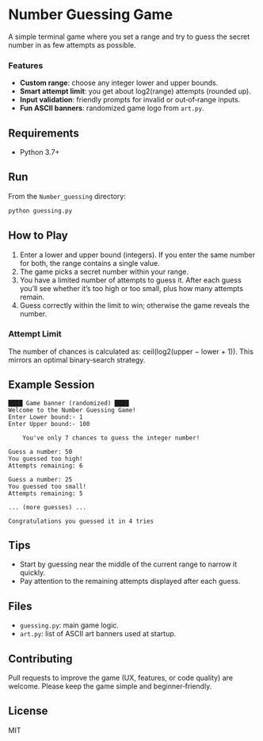 # Number Guessing Game

A simple terminal game where you set a range and try to guess the secret number in as few attempts as possible.

### Features
- **Custom range**: choose any integer lower and upper bounds.
- **Smart attempt limit**: you get about log2(range) attempts (rounded up).
- **Input validation**: friendly prompts for invalid or out‑of‑range inputs.
- **Fun ASCII banners**: randomized game logo from `art.py`.

## Requirements
- Python 3.7+

## Run
From the `Number_guessing` directory:

```bash
python guessing.py
```

## How to Play
1. Enter a lower and upper bound (integers). If you enter the same number for both, the range contains a single value.
2. The game picks a secret number within your range.
3. You have a limited number of attempts to guess it. After each guess you’ll see whether it’s too high or too small, plus how many attempts remain.
4. Guess correctly within the limit to win; otherwise the game reveals the number.

### Attempt Limit
The number of chances is calculated as: ceil(log2(upper − lower + 1)). This mirrors an optimal binary‑search strategy.

## Example Session
```text
████ Game banner (randomized) ████
Welcome to the Number Guessing Game!
Enter Lower bound:- 1
Enter Upper bound:- 100

    You've only 7 chances to guess the integer number!

Guess a number: 50
You guessed too high!
Attempts remaining: 6

Guess a number: 25
You guessed too small!
Attempts remaining: 5

... (more guesses) ...

Congratulations you guessed it in 4 tries
```

## Tips
- Start by guessing near the middle of the current range to narrow it quickly.
- Pay attention to the remaining attempts displayed after each guess.

## Files
- `guessing.py`: main game logic.
- `art.py`: list of ASCII art banners used at startup.

## Contributing
Pull requests to improve the game (UX, features, or code quality) are welcome. Please keep the game simple and beginner‑friendly.

## License
MIT
